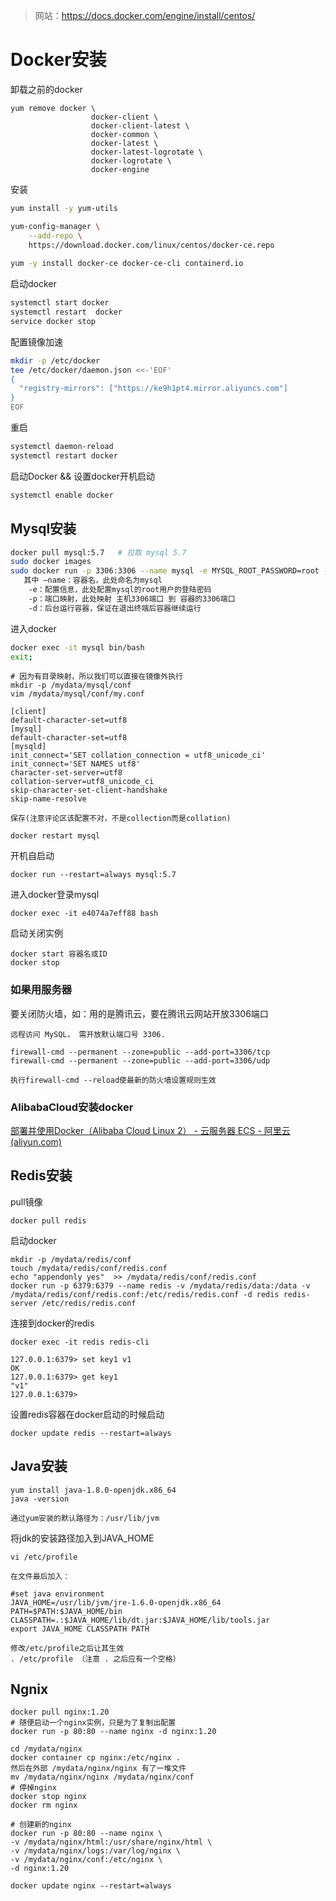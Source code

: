 > 网站：https://docs.docker.com/engine/install/centos/

# Docker安装

卸载之前的docker

```
yum remove docker \
                  docker-client \
                  docker-client-latest \
                  docker-common \
                  docker-latest \
                  docker-latest-logrotate \
                  docker-logrotate \
                  docker-engine
```

安装

```sh
yum install -y yum-utils

yum-config-manager \
    --add-repo \
    https://download.docker.com/linux/centos/docker-ce.repo
    
yum -y install docker-ce docker-ce-cli containerd.io
```

启动docker

```sh
systemctl start docker
systemctl restart  docker
service docker stop
```

配置镜像加速

```sh
mkdir -p /etc/docker
tee /etc/docker/daemon.json <<-'EOF'
{
  "registry-mirrors": ["https://ke9h1pt4.mirror.aliyuncs.com"]
}
EOF
```

重启

```sh
systemctl daemon-reload
systemctl restart docker
```

启动Docker && 设置docker开机启动

```sh
systemctl enable docker
```

## Mysql安装

```sh
docker pull mysql:5.7   # 拉取 mysql 5.7
sudo docker images
sudo docker run -p 3306:3306 --name mysql -e MYSQL_ROOT_PASSWORD=root -d mysql:5.7	
   其中 –name：容器名，此处命名为mysql
    -e：配置信息，此处配置mysql的root用户的登陆密码
    -p：端口映射，此处映射 主机3306端口 到 容器的3306端口
    -d：后台运行容器，保证在退出终端后容器继续运行
```

进入docker

```sh
docker exec -it mysql bin/bash
exit;
```



```
# 因为有目录映射，所以我们可以直接在镜像外执行
mkdir -p /mydata/mysql/conf
vim /mydata/mysql/conf/my.conf 

[client]
default-character-set=utf8
[mysql]
default-character-set=utf8
[mysqld]
init_connect='SET collation_connection = utf8_unicode_ci'
init_connect='SET NAMES utf8'
character-set-server=utf8
collation-server=utf8_unicode_ci
skip-character-set-client-handshake
skip-name-resolve

保存(注意评论区该配置不对，不是collection而是collation)

docker restart mysql
```

开机自启动

```
docker run --restart=always mysql:5.7
```

进入docker登录mysql

```
docker exec -it e4074a7eff88 bash
```

启动关闭实例

```
docker start 容器名或ID
docker stop
```



### 如果用服务器

要关闭防火墙，如：用的是腾讯云，要在腾讯云网站开放3306端口

```
远程访问 MySQL， 需开放默认端口号 3306.

firewall-cmd --permanent --zone=public --add-port=3306/tcp
firewall-cmd --permanent --zone=public --add-port=3306/udp

执行firewall-cmd --reload使最新的防火墙设置规则生效
```



### AlibabaCloud安装docker

[部署并使用Docker（Alibaba Cloud Linux 2） - 云服务器 ECS - 阿里云 (aliyun.com)](https://help.aliyun.com/document_detail/51853.html)



## Redis安装

pull镜像

```shell
docker pull redis
```

启动docker

```shell
mkdir -p /mydata/redis/conf
touch /mydata/redis/conf/redis.conf
echo "appendonly yes"  >> /mydata/redis/conf/redis.conf
docker run -p 6379:6379 --name redis -v /mydata/redis/data:/data -v /mydata/redis/conf/redis.conf:/etc/redis/redis.conf -d redis redis-server /etc/redis/redis.conf

```

 连接到docker的redis

```shell
docker exec -it redis redis-cli

127.0.0.1:6379> set key1 v1
OK
127.0.0.1:6379> get key1
"v1"
127.0.0.1:6379> 
```

设置redis容器在docker启动的时候启动

```shell
docker update redis --restart=always
```

## Java安装

```
yum install java-1.8.0-openjdk.x86_64
java -version

通过yum安装的默认路径为：/usr/lib/jvm
```

将jdk的安装路径加入到JAVA_HOME

```
vi /etc/profile

在文件最后加入：

#set java environment
JAVA_HOME=/usr/lib/jvm/jre-1.6.0-openjdk.x86_64
PATH=$PATH:$JAVA_HOME/bin
CLASSPATH=.:$JAVA_HOME/lib/dt.jar:$JAVA_HOME/lib/tools.jar
export JAVA_HOME CLASSPATH PATH

修改/etc/profile之后让其生效
. /etc/profile （注意 . 之后应有一个空格）
```



## Ngnix

```
docker pull nginx:1.20
# 随便启动一个nginx实例，只是为了复制出配置
docker run -p 80:80 --name nginx -d nginx:1.20

cd /mydata/nginx
docker container cp nginx:/etc/nginx .
然后在外部 /mydata/nginx/nginx 有了一堆文件
mv /mydata/nginx/nginx /mydata/nginx/conf
# 停掉nginx
docker stop nginx
docker rm nginx

# 创建新的nginx
docker run -p 80:80 --name nginx \
-v /mydata/nginx/html:/usr/share/nginx/html \
-v /mydata/nginx/logs:/var/log/nginx \
-v /mydata/nginx/conf:/etc/nginx \
-d nginx:1.20

docker update nginx --restart=always


```

